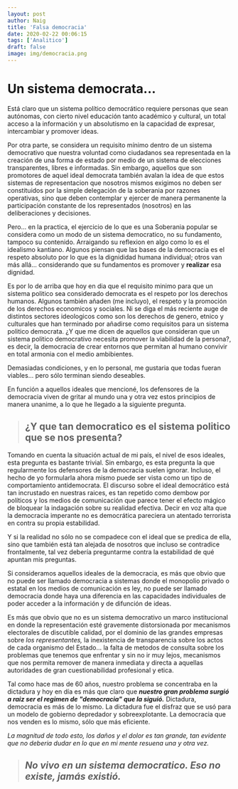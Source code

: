 ```yaml
---
layout: post
author: Naig
title: 'Falsa democracia'
date: 2020-02-22 00:06:15
tags: ['Analitico']
draft: false
image: img/democracia.png
---
```


# Un sistema democrata...

Está claro que un sistema político democrático requiere personas que sean autónomas, con cierto nivel educación tanto académico y cultural, un total acceso a la información y un absolutismo en la capacidad de expresar, intercambiar y promover ideas.

Por otra parte, se considera un requisito mínimo dentro de un sistema democrativo que nuestra voluntad como ciudadanos sea representada en la creación de una forma de estado por medio de un sistema de elecciones transparentes, libres e informadas. Sin embargo, aquellos que son promotores de aquel ideal democrata también avalan la idea de que estos sistemas de representacion que nosotros mismos exigimos no deben ser constituidos por la simple delegación de la soberania por razones operativas, sino que deben contemplar y ejercer de manera permanente la participación constante de los representados (nosotros) en las deliberaciones y decisiones.

Pero... en la practica, el ejercicio de lo que es una Soberania popular se considera como un modo de un sistema democratico, no su fundamento, tampoco su contenido. Arraigando su reflexion en algo como lo es el idealismo kantiano. Algunos piensan que las bases de la democracia es el respeto absoluto por lo que es la dignididad humana individual; otros van más allá... considerando que su fundamentos es promover y **realizar** esa dignidad.

Es por lo de arriba que hoy en dia que el requisito minimo para que un sistema politico sea considerado democrata es el respeto por los derechos humanos. Algunos también añaden (me incluyo), el respeto y la promoción de los derechos economicos y sociales. Ni se diga el más reciente auge de distintos sectores ideologicos como son los derechos de genero, etnico y culturales que han terminado por añadirse como requisitos para un sistema politico democrata. ¿Y que me dicen de aquellos que consideran que un sistema politico democrativo necesita promover la viabilidad de la persona?, es decir, la democracia de crear entornos que permitan al humano convivir en total armonia con el medio ambibientes.

Demasiadas condiciones, y en lo personal, me gustaria que todas fueran viables... pero sólo terminan siendo deseables.

En función a aquellos ideales que mencioné, los defensores de la democracia viven de gritar al mundo una y otra vez estos principios de manera unanime, a lo que he llegado a la siguiente pregunta.

> ## ¿Y que tan democratico es el sistema politico que se nos presenta?

Tomando en cuenta la situación actual de mi país, el nivel de esos ideales, esta pregunta es bastante trivial. Sin embargo, es esta pregunta la que regularmente los defensores de la democracia suelen ignorar. Incluso, el hecho de yo formularla ahora mismo puede ser vista como un tipo de comportamiento antidemocrata. El discurso sobre el ideal democrático está tan incrustado en nuestras raices, es tan repetido como dembow por políticos y los medios de comunicación que parece tener el efecto mágico de bloquear la indagación sobre su realidad efectiva. Decir en voz alta que la democracia imperante no es democrática pareciera un atentado terrorista en contra su propia estabilidad.

Y si la realidad no sólo no se compadece con el ideal que se predica de ella, sino que también está tan alejada de nosotros que incluso se contradice frontalmente, tal vez debería preguntarme contra la estabilidad de qué apuntan mis preguntas.

Si consideramos aquellos ideales de la democracia, es más que obvio que no puede ser llamado democracia a sistemas donde el monopolio privado o estatal en los medios de comunicación es ley, no puede ser llamado democracia donde haya una diferencia en las capacidades individuales de poder acceder a la información y de difunción de ideas.

Es más que obvio que no es un sistema democrativo un marco institucional en donde la representación esté gravemente distorsionada por mecanismos electorales de discutible calidad, por el dominio de las grandes empresas sobre _los representantes,_ la inexistencia de transparencia sobre los actos de cada organismo del Estado... la falta de metodos de consulta sobre los problemas que tenemos que enfrentar y sin no ir muy lejos, mecanismos que nos permita remover de manera inmediata y directa a aquellas autoridades de gran cuestionabilidad profesional y etica.

Tal como hace mas de 60 años, nuestro problema se concentraba en la dictadura y hoy en día es más que claro que **_nuestro gran problema surgió a raiz ser el regimen de "democracia" que la siguió._** Dictadura, democracia es más de lo mismo. La dictadura fue el disfraz que se usó para un modelo de gobierno depredador y sobreexplotante. La democracia que nos venden es lo mismo, sólo que más eficiente.

_La magnitud de todo esto, los daños y el dolor es tan grande, tan evidente que no deberia dudar en lo que en mi mente resuena una y otra vez._

> ## _No vivo en un sistema democratico. Eso no existe, jamás existió._
